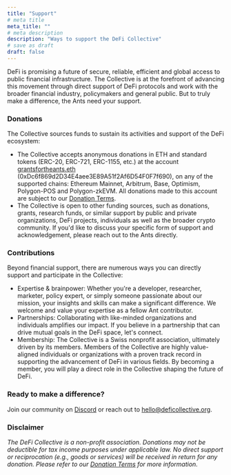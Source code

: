 ```yaml
---
title: "Support"
# meta title
meta_title: ""
# meta description
description: "Ways to support the DeFi Collective"
# save as draft
draft: false
---
```


DeFi is promising a future of secure, reliable, efficient and global access to public financial infrastructure. The Collective is at the forefront of advancing this movement through direct support of DeFi protocols and work with the broader financial industry, policymakers and general public. But to truly make a difference, the Ants need your support.

### Donations

The Collective sources funds to sustain its activities and support of the DeFi ecosystem:

- The Collective accepts anonymous donations in ETH and standard tokens (ERC-20, ERC-721, ERC-1155, etc.) at the account [grantsfortheants.eth](https://etherscan.io/address/0xDc6f869d2D34E4aee3E89A51f2Af6D54F0F7f690) (0xDc6f869d2D34E4aee3E89A51f2Af6D54F0F7f690), on any of the supported chains: Ethereum Mainnet, Arbitrum, Base, Optimism, Polygon-POS and Polygon-zkEVM. All donations made to this account are subject to our [Donation Terms](../donation-terms).
- The Collective is open to other funding sources, such as donations, grants, research funds, or similar support by public and private organizations, DeFi projects, individuals as well as the broader crypto community. If you'd like to discuss your specific form of support and acknowledgement, please reach out to the Ants directly.

### Contributions

Beyond financial support, there are numerous ways you can directly support and participate in the Collective:

- Expertise & brainpower: Whether you're a developer, researcher, marketer, policy expert, or simply someone passionate about our mission, your insights and skills can make a significant difference. We welcome and value your expertise as a fellow Ant contributor.
- Partnerships: Collaborating with like-minded organizations and individuals amplifies our impact. If you believe in a partnership that can drive mutual goals in the DeFi space, let's connect.
- Membership: The Collective is a Swiss nonprofit association, ultimately driven by its members. Members of the Collective are highly value-aligned individuals or organizations with a proven track record in supporting the advancement of DeFi in various fields. By becoming a member, you will play a direct role in the Collective shaping the future of DeFi.

### Ready to make a difference?

Join our community on [Discord](https://discord.gg/Z467Ehv6VU) or reach out to hello@deficollective.org.

### Disclaimer

*The DeFi Collective is a non-profit association. Donations may not be deductible for tax income purposes under applicable law. No direct support or reciprocation (e.g., goods or services) will be received in return for any donation. Please refer to our [Donation Terms](../donation-terms) for more information.*
